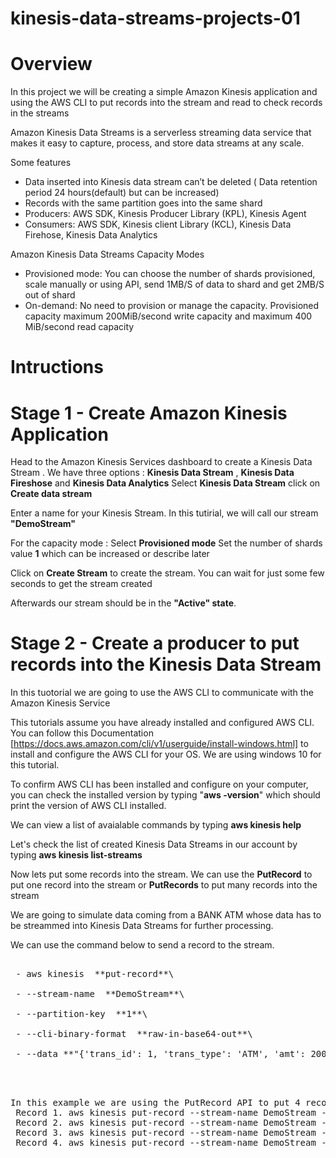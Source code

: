 # kinesis-data-streams-projects-01

# Overview

In this project we will be creating a simple Amazon Kinesis application and using the AWS CLI to put records into the stream and read to check records in the streams

Amazon Kinesis Data Streams is a serverless streaming data service that makes it easy to capture, process, and store data streams at any scale.

Some features
- Data inserted into Kinesis data stream can’t be deleted ( Data retention period 24 hours(default) but can be increased) 
- Records with the same partition goes into the same shard
- Producers: AWS SDK, Kinesis Producer Library (KPL), Kinesis Agent
- Consumers: AWS SDK, Kinesis client Library (KCL), Kinesis Data Firehose, Kinesis Data Analytics

Amazon Kinesis Data Streams Capacity Modes
- Provisioned mode: You can choose the number of shards provisioned, scale manually or using API, send 1MB/S of data to shard and get 2MB/S out of shard
- On-demand: No need to provision or manage the capacity. Provisioned capacity maximum 200MiB/second write capacity and maximum 400 MiB/second read capacity

# Intructions 

# Stage 1 - Create Amazon Kinesis Application

Head to the Amazon Kinesis Services dashboard to create a Kinesis Data Stream . 
We have three options : **Kinesis Data Stream** , **Kinesis Data Fireshose** and **Kinesis Data Analytics**
Select **Kinesis Data Stream** 
click on **Create data stream**

Enter a name for your Kinesis Stream. In this tutirial, we will call our stream **"DemoStream"**

For the capacity mode : Select **Provisioned mode** 
Set the number of shards value **1** which can be increased or describe later

Click on **Create Stream** to create the stream. You can wait for just some few seconds to get the stream created

Afterwards our stream should be in the **"Active" state**.

# Stage 2 - Create a producer to put records into the Kinesis Data Stream
In this tuotorial we are going to use the AWS CLI to communicate with the Amazon Kinesis Service

This tutorials assume you have already installed and configured AWS CLI.
You can follow this Documentation [https://docs.aws.amazon.com/cli/v1/userguide/install-windows.html] to install and configure the AWS CLI for your OS. We are using windows 10 for this tutorial. 

To confirm AWS CLI has been installed and configure on your computer, you can check the installed version by typing "**aws -version**" which should print the version 
of AWS CLI installed.

We can view a list of avaialable commands by typing **aws kinesis help**

Let's check the list of created Kinesis Data Streams in our account by typing  **aws kinesis list-streams**

Now lets put some records into the stream. 
We can use the **PutRecord** to put one record into the stream or **PutRecords** to put many records into the stream

We are going to simulate data coming from a BANK ATM whose data has to be streammed into Kinesis Data Streams for further processing. 

We can use the command below to send a record to the stream.
<pre >

 - aws kinesis  **put-record**\                                    put-record used to put a single record into the stream

 - --stream-name  **DemoStream**\                                   We are passing in the name of our created stream. In this case **DemoStream**

 - --partition-key  **1**\                                          We are defining a partition key for this put operation

 - --cli-binary-format  **raw-in-base64-out**\                      A flag that specifies how the binary input paramaters should be interpreted. In this case **raw-in-                                                                     base64-out**

 - --data **"{'trans_id': 1, 'trans_type': 'ATM', 'amt': 200}"**    The data blob to be put into the stream. In this case **"{'trans_id': 1, 'trans_type': 'ATM' ,                                                                         'amt':200}"** <pre />
 


In this example we are using the PutRecord API to put 4 records into the stream one by one. Its also possible to use the PutRecords API to write many records at once   to the stream 
 Record 1. aws kinesis put-record --stream-name DemoStream --partition-key 1 --cli-binary-format raw-in-base64-out --data "{"trans_id": 1, "trans_type": "ATM", "amt":   200}"
 Record 2. aws kinesis put-record --stream-name DemoStream --partition-key 1 --cli-binary-format raw-in-base64-out --data "{"trans_id": 2, "trans_type": "ATM", "amt":   400}"
 Record 3. aws kinesis put-record --stream-name DemoStream --partition-key 1 --cli-binary-format raw-in-base64-out --data "{"trans_id": 3, "trans_type": "ATM", "amt":   600}"
 Record 4. aws kinesis put-record --stream-name DemoStream --partition-key 1 --cli-binary-format raw-in-base64-out --data "{"trans_id": 4, "trans_type": "ATM", "amt":   900}"
 
 






